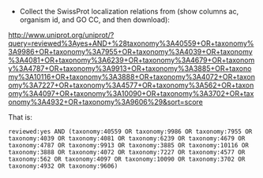 * Collect the SwissProt localization relations from (show columns ac, organism id, and GO CC, and then download):

http://www.uniprot.org/uniprot/?query=reviewed%3Ayes+AND+%28taxonomy%3A40559+OR+taxonomy%3A9986+OR+taxonomy%3A7955+OR+taxonomy%3A4039+OR+taxonomy%3A4081+OR+taxonomy%3A6239+OR+taxonomy%3A4679+OR+taxonomy%3A4787+OR+taxonomy%3A9913+OR+taxonomy%3A3885+OR+taxonomy%3A10116+OR+taxonomy%3A3888+OR+taxonomy%3A4072+OR+taxonomy%3A7227+OR+taxonomy%3A4577+OR+taxonomy%3A562+OR+taxonomy%3A4097+OR+taxonomy%3A10090+OR+taxonomy%3A3702+OR+taxonomy%3A4932+OR+taxonomy%3A9606%29&sort=score

That is:

```
reviewed:yes AND (taxonomy:40559 OR taxonomy:9986 OR taxonomy:7955 OR taxonomy:4039 OR taxonomy:4081 OR taxonomy:6239 OR taxonomy:4679 OR taxonomy:4787 OR taxonomy:9913 OR taxonomy:3885 OR taxonomy:10116 OR taxonomy:3888 OR taxonomy:4072 OR taxonomy:7227 OR taxonomy:4577 OR taxonomy:562 OR taxonomy:4097 OR taxonomy:10090 OR taxonomy:3702 OR taxonomy:4932 OR taxonomy:9606)
```
